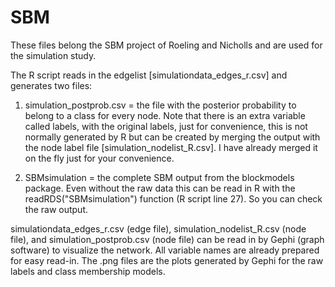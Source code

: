 # SBM

These files belong the SBM project of Roeling and Nicholls and are used for the simulation study.

The R script reads in the edgelist [simulationdata_edges_r.csv] and generates two files: 

1. simulation_postprob.csv = the file with the posterior probability to belong to a class for every node. Note that there is an extra variable called labels, with the original labels, just for convenience, this is not normally generated by R but can be created by merging the output with the node label file [simulation_nodelist_R.csv]. I have already merged it on the fly just for your convenience. 

2. SBMsimulation = the complete SBM output from the blockmodels package. Even without the raw data this can be read in R with the readRDS("SBMsimulation") function (R script line 27). So you can check the raw output.


simulationdata_edges_r.csv (edge file), simulation_nodelist_R.csv (node file), and simulation_postprob.csv (node file) can be read in by Gephi (graph software) to visualize the network. All variable names are already prepared for easy read-in. The .png files are the plots generated by Gephi for the raw labels and class membership models.



